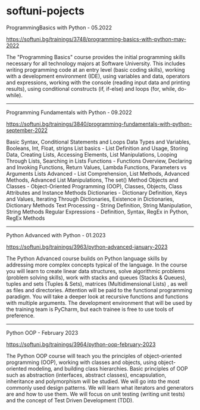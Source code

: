 # softuni-pojects


ProgrammingBasics with Python - 05.2022

https://softuni.bg/trainings/3748/programming-basics-with-python-may-2022

The "Programming Basics" course provides the initial programming skills necessary for all technology majors at Software University. This includes writing programming code at an entry level (basic coding skills), working with a development environment (IDE), using variables and data, operators and expressions, working with the console (reading input data and printing results), using conditional constructs (if, if-else) and loops (for, while, do-while).

--------------------------------------------------------------------------------------------------------------------------------------------------------------------

Programming Fundamentals with Python - 09.2022

https://softuni.bg/trainings/3840/programming-fundamentals-with-python-september-2022

Basic Syntax, Conditional Statements and Loops
Data Types and Variables, Booleans, Int, Float, strigns
List basics - List Definition and Usage, Storing Data, Creating Lists, Accessing Elements, List Manipulations, Looping Through Lists, Searching in Lists
Functions - Functions Overview, Declaring and Invoking Functions, Return Values, Lambda Functions, Parameters vs Arguments
Lists Advanced - List Comprehension, List Methods, Advanced Methods, Advanced List Manipulations, The set() Method
Objects and Classes - Object-Oriented Programming (OOP), Classes, Objects, Class Attributes and Instance Methods
Dictionaries - Dictionary Definition, Keys and Values, Iterating Through Dictionaries, Existence in Dictionaries, Dictionary Methods
Text Processing - String Definition, String Manipulation, String Methods
Regular Expressions - Definition, Syntax, RegEx in Python, RegEx Methods

--------------------------------------------------------------------------------------------------------------------------------------------------------------------

Python Advanced with Python - 01.2023

https://softuni.bg/trainings/3963/python-advanced-january-2023

The Python Advanced course builds on Python language skills by addressing more complex concepts typical of the language. In the course you will learn to create linear data structures, solve algorithmic problems (problem solving skills), work with stacks and queues (Stacks & Queues), tuples and sets (Tuples & Sets), matrices (Multidimensional Lists) , as well as files and directories. Attention will be paid to the functional programming paradigm. You will take a deeper look at recursive functions and functions with multiple arguments. The development environment that will be used by the training team is PyCharm, but each trainee is free to use tools of preference.

--------------------------------------------------------------------------------------------------------------------------------------------------------------------

Python OOP - February 2023

https://softuni.bg/trainings/3964/python-oop-february-2023

The Python OOP course will teach you the principles of object-oriented programming (OOP), working with classes and objects, using object-oriented modeling, and building class hierarchies. Basic principles of OOP such as abstraction (interfaces, abstract classes), encapsulation, inheritance and polymorphism will be studied. We will go into the most commonly used design patterns. We will learn what iterators and generators are and how to use them. We will focus on unit testing (writing unit tests) and the concept of Test Driven Development (TDD).
